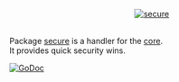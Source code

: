<p align="center"><a href="https://godoc.org/github.com/volatile/secure"><img src="http://volatile.whitedevops.com/images/repositories/secure/logo.png" alt="secure" title="secure"></a><br><br></p>

Package [secure](https://godoc.org/github.com/volatile/secure) is a handler for the [core](https://godoc.org/github.com/volatile/core).  
It provides quick security wins.

[![GoDoc](https://godoc.org/github.com/volatile/secure?status.svg)](https://godoc.org/github.com/volatile/secure)

